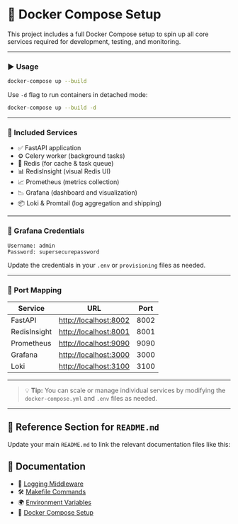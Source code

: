 # 🐳 Docker Compose Setup

This project includes a full Docker Compose setup to spin up all core services required for development, testing, and monitoring.

---

### ▶️ Usage

```bash
docker-compose up --build
````

Use `-d` flag to run containers in detached mode:

```bash
docker-compose up --build -d
```

---

### 🔌 Included Services

* ✅ FastAPI application
* ⚙️ Celery worker (background tasks)
* 🧠 Redis (for cache & task queue)
* 📊 RedisInsight (visual Redis UI)
* 📈 Prometheus (metrics collection)
* 📉 Grafana (dashboard and visualization)
* 📦 Loki & Promtail (log aggregation and shipping)

---

### 🔐 Grafana Credentials

```text
Username: admin
Password: supersecurepassword
```

Update the credentials in your `.env` or `provisioning` files as needed.

---

### 📍 Port Mapping

| Service      | URL                                            | Port |
| ------------ | ---------------------------------------------- | ---- |
| FastAPI      | [http://localhost:8002](http://localhost:8002) | 8002 |
| RedisInsight | [http://localhost:8001](http://localhost:8001) | 8001 |
| Prometheus   | [http://localhost:9090](http://localhost:9090) | 9090 |
| Grafana      | [http://localhost:3000](http://localhost:3000) | 3000 |
| Loki         | [http://localhost:3100](http://localhost:3100) | 3100 |

---

> 💡 **Tip:**
> You can scale or manage individual services by modifying the `docker-compose.yml` and `.env` files as needed.

---

## 🔗 Reference Section for `README.md`

Update your main `README.md` to link the relevant documentation files like this:


## 🧩 Documentation

- 🧠 [Logging Middleware](docs/logging.md)
- 🛠️ [Makefile Commands](docs/makefile.md)
- 🌍 [Environment Variables](docs/envs.md)
- 🐳 [Docker Compose Setup](docs/docker-compose.md)
